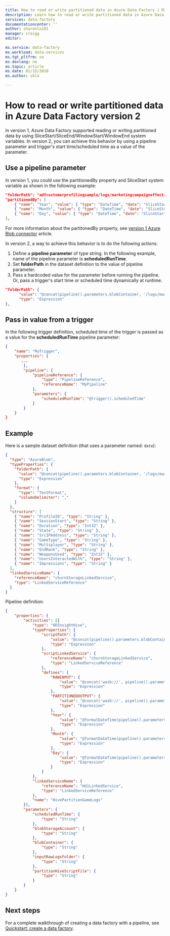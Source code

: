```yaml
---
title: How to read or write partitioned data in Azure Data Factory | Microsoft Docs
description: Learn how to read or write partitioned data in Azure Data Factory version 2. 
services: data-factory
documentationcenter: ''
author: sharonlo101
manager: craigg
editor: 

ms.service: data-factory
ms.workload: data-services
ms.tgt_pltfrm: na
ms.devlang: na
ms.topic: article
ms.date: 01/15/2018
ms.author: shlo

---
```

# How to read or write partitioned data in Azure Data Factory version 2
In version 1, Azure Data Factory supported reading or writing partitioned data by using SliceStart/SliceEnd/WindowStart/WindowEnd system variables. In version 2, you can achieve this behavior by using a pipeline parameter and trigger's start time/scheduled time as a value of the parameter. 

## Use a pipeline parameter 
In version 1, you could use the partitionedBy property and SliceStart system variable as shown in the following example: 

```json
"folderPath": "adfcustomerprofilingsample/logs/marketingcampaigneffectiveness/yearno={Year}/monthno={Month}/dayno={Day}/",
"partitionedBy": [
    { "name": "Year", "value": { "type": "DateTime", "date": "SliceStart", "format": "yyyy" } },
    { "name": "Month", "value": { "type": "DateTime", "date": "SliceStart", "format": "%M" } },
    { "name": "Day", "value": { "type": "DateTime", "date": "SliceStart", "format": "%d" } }
],
```

For more information about the partitonedBy property, see [version 1 Azure Blob connector](v1/data-factory-azure-blob-connector.md#dataset-properties) article. 

In version 2, a way to achieve this behavior is to do the following actions: 

1. Define a **pipeline parameter** of type string. In the following example, name of the pipeline parameter is **scheduledRunTime**. 
2. Set **folderPath** in the dataset definition to the value of pipeline parameter. 
3. Pass a hardcoded value for the parameter before running the pipeline. Or, pass a trigger's start time or scheduled time dynamically at runtime. 

```json
"folderPath": {
      "value": "@concat(pipeline().parameters.blobContainer, '/logs/marketingcampaigneffectiveness/yearno=', formatDateTime(pipeline().parameters.scheduledRunTime, 'yyyy'), '/monthno=', formatDateTime(pipeline().parameters.scheduledRunTime, '%M'), '/dayno=', formatDateTime(pipeline().parameters.scheduledRunTime, '%d'), '/')",
      "type": "Expression"
},
```

## Pass in value from a trigger
In the following trigger definition, scheduled time of the trigger is passed as a value for the **scheduledRunTime** pipeline parameter: 

```json
{
    "name": "MyTrigger",
    "properties": {
       ...
        },
        "pipeline": {
            "pipelineReference": {
                "type": "PipelineReference",
                "referenceName": "MyPipeline"
            },
            "parameters": {
                "scheduledRunTime": "@trigger().scheduledTime"
            }
        }
    }
}
```

## Example

Here is a sample dataset definition (that uses a parameter named: `date`):

```json
{
  "type": "AzureBlob",
  "typeProperties": {
    "folderPath": {
      "value": "@concat(pipeline().parameters.blobContainer, '/logs/marketingcampaigneffectiveness/yearno=', formatDateTime(pipeline().parameters.scheduledRunTime, 'yyyy'), '/monthno=', formatDateTime(pipeline().parameters.scheduledRunTime, '%M'), '/dayno=', formatDateTime(pipeline().parameters.scheduledRunTime, '%d'), '/')",
      "type": "Expression"
    },
    "format": {
      "type": "TextFormat",
      "columnDelimiter": ","
    }
  },
  "structure": [
    { "name": "ProfileID", "type": "String" },
    { "name": "SessionStart", "type": "String" },
    { "name": "Duration", "type": "Int32" },
    { "name": "State", "type": "String" },
    { "name": "SrcIPAddress", "type": "String" },
    { "name": "GameType", "type": "String" },
    { "name": "Multiplayer", "type": "String" },
    { "name": "EndRank", "type": "String" },
    { "name": "WeaponsUsed", "type": "Int32" },
    { "name": "UsersInteractedWith", "type": "String" },
    { "name": "Impressions", "type": "String" }
  ],
  "linkedServiceName": {
    "referenceName": "churnStorageLinkedService",
    "type": "LinkedServiceReference"
  }
}
```

Pipeline definition: 

```json
{
	"properties": {
		"activities": [{
			"type": "HDInsightHive",
			"typeProperties": {
				"scriptPath": {
					"value": "@concat(pipeline().parameters.blobContainer, '/scripts/', pipeline().parameters.partitionHiveScriptFile)",
					"type": "Expression"
				},
				"scriptLinkedService": {
					"referenceName": "churnStorageLinkedService",
					"type": "LinkedServiceReference"
				},
				"defines": {
					"RAWINPUT": {
						"value": "@concat('wasb://', pipeline().parameters.blobContainer, '@', pipeline().parameters.blobStorageAccount, '.blob.core.windows.net/logs/', pipeline().parameters.inputRawLogsFolder, '/')",
						"type": "Expression"
					},
					"PARTITIONEDOUTPUT": {
						"value": "@concat('wasb://', pipeline().parameters.blobContainer, '@', pipeline().parameters.blobStorageAccount, '.blob.core.windows.net/logs/partitionedgameevents/')",
						"type": "Expression"
					},
					"Year": {
						"value": "@formatDateTime(pipeline().parameters.scheduledRunTime, 'yyyy')",
						"type": "Expression"
					},
					"Month": {
						"value": "@formatDateTime(pipeline().parameters.scheduledRunTime, '%M')",
						"type": "Expression"
					},
					"Day": {
						"value": "@formatDateTime(pipeline().parameters.scheduledRunTime, '%d')",
						"type": "Expression"
					}
				}
			},
			"linkedServiceName": {
				"referenceName": "HdiLinkedService",
				"type": "LinkedServiceReference"
			},
			"name": "HivePartitionGameLogs"
		}],
		"parameters": {
			"scheduledRunTime": {
				"type": "String"
			},
			"blobStorageAccount": {
				"type": "String"
			},
			"blobContainer": {
				"type": "String"
			},
			"inputRawLogsFolder": {
				"type": "String"
			},
			"partitionHiveScriptFile": {
				"type": "String"
			}
		}
	}
}
```

## Next steps
For a complete walkthrough of creating a data factory with a pipeline, see [Quickstart: create a data factory](quickstart-create-data-factory-powershell.md). 